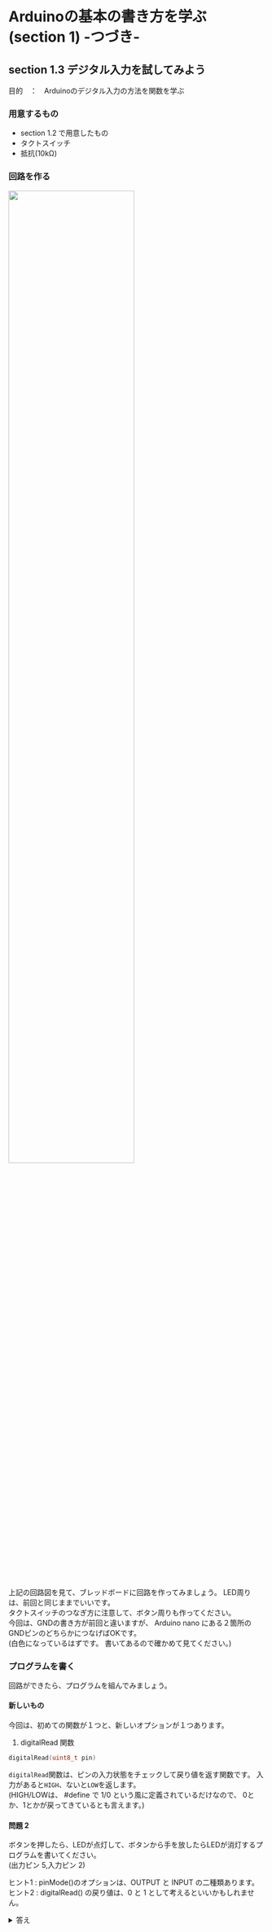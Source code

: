 # Arduinoの基本の書き方を学ぶ (section 1) -つづき-

## section 1.3 デジタル入力を試してみよう
目的　：　Arduinoのデジタル入力の方法を関数を学ぶ
### 用意するもの
* section 1.2 で用意したもの 
* タクトスイッチ
* 抵抗(10kΩ)

### 回路を作る
<img src="https://github.com/tutu-san/note_arduino/assets/106954082/04597539-b298-4299-a0ee-7a5afa49a335" width="70%">

上記の回路図を見て、ブレッドボードに回路を作ってみましょう。
LED周りは、前回と同じままでいいです。  
タクトスイッチのつなぎ方に注意して、ボタン周りも作ってください。  
今回は、GNDの書き方が前回と違いますが、 Arduino nano にある２箇所のGNDピンのどちらかにつなげばOKです。  
(白色になっているはずです。 書いてあるので確かめて見てください。)  

### プログラムを書く
回路ができたら、プログラムを組んでみましょう。
#### 新しいもの
今回は、初めての関数が１つと、新しいオプションが１つあります。  
1. digitalRead 関数
```cpp
digitalRead(uint8_t pin)
```
```digitalRead```関数は、ピンの入力状態をチェックして戻り値を返す関数です。
入力があると```HIGH```、ないと```LOW```を返します。  
(HIGH/LOWは、 #define で 1/0 という風に定義されているだけなので、 0とか、1とかが戻ってきているとも言えます。)  

#### 問題 2
ボタンを押したら、LEDが点灯して、ボタンから手を放したらLEDが消灯するプログラムを書いてください。  
(出力ピン 5,入力ピン 2)

ヒント1 : pinMode()のオプションは、OUTPUT と INPUT の二種類あります。  
ヒント2 : digitalRead() の戻り値は、0 と 1 として考えるといいかもしれません。

<details> <summary>答え</summary><div>
  
```cpp
#include <Arduino.h>

void setup(){
	pinMode(5, OUTPUT);
    pinMode(2, INPUT);
}

void loop(){
	if(digitalWrite(2)){
        digitalWrite(5, HIGH);
    }else{
        digitalWrite(5, LOW);
    }   
}
/*
loopの中身は、この通りじゃなくてもいいです。
このコードと同じような動作をすればどれも正解とします。
*/
```
</div> 
</details>
